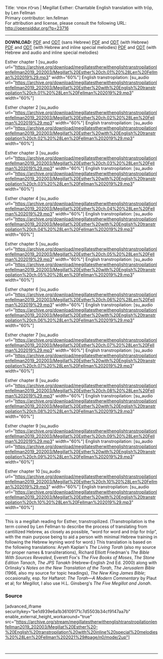 <html>
<head></head>
<body>
Title: מגילת אסתר | Megillat Esther: Chantable English translation with trōp, by Len Fellman<br />
Primary contributor: len.fellman<br />
For attribution and license, please consult the following URL: <a href="http://opensiddur.org/?p=23716">http://opensiddur.org/?p=23716</a>
<p />
<hr />

<strong>DOWNLOAD:</strong> 
<a href="https://archive.org/download/megillatestherwithenglishtranstropilationlenfellman2019_202003/Megillat%20Esther%20-%20English%20transtropilation%20with%20special%20melodies%20%28Len%20Fellman%202021%29%20-%20english%20only.pdf">PDF</a> and <a href="https://archive.org/download/megillatestherwithenglishtranstropilationlenfellman2019_202003/Megillat%20Esther%20-%20English%20transtropilation%20with%20special%20melodies%20%28Len%20Fellman%202021%29%20-%20english%20only.odt">ODT</a> (sans Hebrew) 
<a href="https://archive.org/download/megillatestherwithenglishtranstropilationlenfellman2019_202003/Megillat%20Esther%20-%20English%20transtropilation%20with%20special%20melodies%20%28Len%20Fellman%202021%29.pdf">PDF</a> and <a href="https://archive.org/download/megillatestherwithenglishtranstropilationlenfellman2019_202003/Megillat%20Esther%20-%20English%20transtropilation%20with%20special%20melodies%20%28Len%20Fellman%202021%29.odt">ODT</a> (with Hebrew) 
<a href="https://archive.org/download/megillatestherwithenglishtranstropilationlenfellman2019_202003/Megillat%20Esther%20-%20English%20transtropilation%20with%20inline%20special%20melodies%20%28Len%20Fellman%202021%29.pdf">PDF</a> and <a href="https://archive.org/download/megillatestherwithenglishtranstropilationlenfellman2019_202003/Megillat%20Esther%20-%20English%20transtropilation%20with%20inline%20special%20melodies%20%28Len%20Fellman%202019%29.odt">ODT</a> (with Hebrew and inline special melodies) 
<a href="https://archive.org/download/megillatestherwithenglishtranstropilationlenfellman2019_202003/Megillat%20Esther%20-%20English%20transtropilation%20with%20audio%20and%20inline%20special%20melodies%20%28Len%20Fellman%202019%29.pdf">PDF</a> and <a href="https://archive.org/download/megillatestherwithenglishtranstropilationlenfellman2019_202003/Megillat%20Esther%20-%20English%20transtropilation%20with%20audio%20and%20inline%20special%20melodies%20%28Len%20Fellman%202019%29.odt">ODT</a> (with Hebrew and audio and inline special melodies)

Esther chapter 1 [su_audio url="https://archive.org/download/megillatestherwithenglishtranstropilationlenfellman2019_202003/Megillat%20Esther%20ch.01%20%28Len%20Fellman%202019%29.mp3" width="60%"]
English transtropilation: [su_audio url="https://archive.org/download/megillatestherwithenglishtranstropilationlenfellman2019_202003/Megillat%20Esther%20with%20English%20transtropilation%20ch.01%20%28Len%20Fellman%202019%29.mp3" width="60%"]

Esther chapter 2 [su_audio url="https://archive.org/download/megillatestherwithenglishtranstropilationlenfellman2019_202003/Megillat%20Esther%20ch.02%20%28Len%20Fellman%202019%29.mp3" width="60%"]
English transtropilation: [su_audio url="https://archive.org/download/megillatestherwithenglishtranstropilationlenfellman2019_202003/Megillat%20Esther%20with%20English%20transtropilation%20ch.02%20%28Len%20Fellman%202019%29.mp3" width="60%"]

Esther chapter 3 [su_audio url="https://archive.org/download/megillatestherwithenglishtranstropilationlenfellman2019_202003/Megillat%20Esther%20ch.03%20%28Len%20Fellman%202019%29.mp3" width="60%"]
English transtropilation: [su_audio url="https://archive.org/download/megillatestherwithenglishtranstropilationlenfellman2019_202003/Megillat%20Esther%20with%20English%20transtropilation%20ch.03%20%28Len%20Fellman%202019%29.mp3" width="60%"]

Esther chapter 4 [su_audio url="https://archive.org/download/megillatestherwithenglishtranstropilationlenfellman2019_202003/Megillat%20Esther%20ch.04%20%28Len%20Fellman%202019%29.mp3" width="60%"]
English transtropilation: [su_audio url="https://archive.org/download/megillatestherwithenglishtranstropilationlenfellman2019_202003/Megillat%20Esther%20with%20English%20transtropilation%20ch.04%20%28Len%20Fellman%202019%29.mp3" width="60%"]

Esther chapter 5 [su_audio url="https://archive.org/download/megillatestherwithenglishtranstropilationlenfellman2019_202003/Megillat%20Esther%20ch.05%20%28Len%20Fellman%202019%29.mp3" width="60%"]
English transtropilation: [su_audio url="https://archive.org/download/megillatestherwithenglishtranstropilationlenfellman2019_202003/Megillat%20Esther%20with%20English%20transtropilation%20ch.05%20%28Len%20Fellman%202019%29.mp3" width="60%"]

Esther chapter 6 [su_audio url="https://archive.org/download/megillatestherwithenglishtranstropilationlenfellman2019_202003/Megillat%20Esther%20ch.06%20%28Len%20Fellman%202019%29.mp3" width="60%"]
English transtropilation: [su_audio url="https://archive.org/download/megillatestherwithenglishtranstropilationlenfellman2019_202003/Megillat%20Esther%20with%20English%20transtropilation%20ch.06%20%28Len%20Fellman%202019%29.mp3" width="60%"]

Esther chapter 7 [su_audio url="https://archive.org/download/megillatestherwithenglishtranstropilationlenfellman2019_202003/Megillat%20Esther%20ch.07%20%28Len%20Fellman%202019%29.mp3" width="60%"]
English transtropilation: [su_audio url="https://archive.org/download/megillatestherwithenglishtranstropilationlenfellman2019_202003/Megillat%20Esther%20with%20English%20transtropilation%20ch.07%20%28Len%20Fellman%202019%29.mp3" width="60%"]

Esther chapter 8 [su_audio url="https://archive.org/download/megillatestherwithenglishtranstropilationlenfellman2019_202003/Megillat%20Esther%20ch.08%20%28Len%20Fellman%202019%29.mp3" width="60%"]
English transtropilation: [su_audio url="https://archive.org/download/megillatestherwithenglishtranstropilationlenfellman2019_202003/Megillat%20Esther%20with%20English%20transtropilation%20ch.08%20%28Len%20Fellman%202019%29.mp3" width="60%"]

Esther chapter 9 [su_audio url="https://archive.org/download/megillatestherwithenglishtranstropilationlenfellman2019_202003/Megillat%20Esther%20ch.09%20%28Len%20Fellman%202019%29.mp3" width="60%"]
English transtropilation: [su_audio url="https://archive.org/download/megillatestherwithenglishtranstropilationlenfellman2019_202003/Megillat%20Esther%20with%20English%20transtropilation%20ch.09%20%28Len%20Fellman%202019%29.mp3" width="60%"]

Esther chapter 10 [su_audio url="https://archive.org/download/megillatestherwithenglishtranstropilationlenfellman2019_202003/Megillat%20Esther%20ch.10%20%28Len%20Fellman%202019%29.mp3" width="60%"]
English transtropilation: [su_audio url="https://archive.org/download/megillatestherwithenglishtranstropilationlenfellman2019_202003/Megillat%20Esther%20with%20English%20transtropilation%20ch.10%20%28Len%20Fellman%202019%29.mp3" width="60%"]

<hr />

This is a megillah reading for Esther, transtropilized. (Transtropilation is the term coined by Len Fellman to describe the process of translating from cantillized Hebrew, as closely as possible, “word for word and <em>trōp</em> for <em>trōp</em>”, with the main purpose being to aid a person with minimal Hebrew training in following the Hebrew leyning word for word.) This translation is based on the following translations: Aryeh Kaplan's <em>The Living Torah</em> (also my source for proper names &amp; transliterations), Richard Elliott Friedman's <em>The Bible With Sources Revealed</em>, Everett Fox's <em>The Five Books of Moses</em>, <em>The Stone Edition Tanach</em>, <em>The JPS Tanakh</em> (Hebrew-English 2nd Ed. 2000) along with Orlinsky's <em>Notes on the New Translation of the Torah</em>, <em>The Jerusalem Bible</em> (1966, also my source for topic headings), <em>The New King James Bible</em>; occasionally, esp. for Haftarot: <em>The Torah—A Modern Commentary</em> by Plaut et al; for Megillot, I also use H.L. Ginsberg's <em>The Five Megillot and Jonah</em>.

<h3>Source</h3>

[advanced_iframe securitykey="be1d939e6a1b36109171c7d5503b34cf9147aa7b" enable_external_height_workaround="true" src="https://archive.org/stream/megillatestherwithenglishtranstropilationlenfellman2019_202003/Megillat%20Esther%20-%20English%20transtropilation%20with%20inline%20special%20melodies%20%28Len%20Fellman%202021%29#page/n0/mode/2up"]

&nbsp;

<hr />

&nbsp;
</body>
</html>